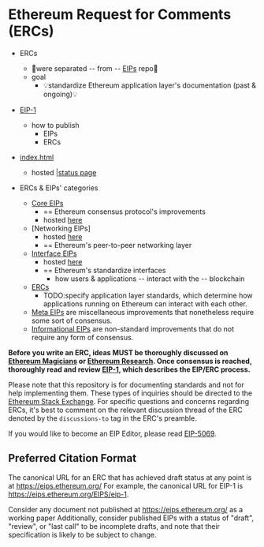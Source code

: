 # Ethereum Request for Comments (ERCs)

* ERCs 
  * 👀were separated -- from -- [EIPs](https://github.com/ethereum/eips) repo👀
  * goal
    * 💡standardize Ethereum application layer's documentation (past & ongoing)💡 

* [EIP-1](https://eips.ethereum.org/EIPS/eip-1)
  * how to publish
    * EIPs
    * ERCs

* [index.html](index.html)
  * hosted |[status page](https://eips.ethereum.org/)

* ERCs & EIPs' categories
  - [Core EIPs](core.html)
    - == Ethereum consensus protocol's improvements  
    - hosted [here](https://eips.ethereum.org/core)
  - [Networking EIPs]
    - hosted [here](https://eips.ethereum.org/networking)
    - == Ethereum's peer-to-peer networking layer  
  - [Interface EIPs](interface.html)
    - hosted [here](https://eips.ethereum.org/interface)
    - == Ethereum's standardize interfaces 
      - how users & applications -- interact with the -- blockchain
  - [ERCs](https://eips.ethereum.org/erc)
    - TODO:specify application layer standards, which determine how applications running on Ethereum can interact with each other.
  - [Meta EIPs](https://eips.ethereum.org/meta) are miscellaneous improvements that nonetheless require some sort of consensus.
  - [Informational EIPs](https://eips.ethereum.org/informational) are non-standard improvements that do not require any form of consensus.

**Before you write an ERC, ideas MUST be thoroughly discussed on [Ethereum Magicians](https://ethereum-magicians.org/) or [Ethereum Research](https://ethresear.ch/t/read-this-before-posting/8).
Once consensus is reached, thoroughly read and review [EIP-1](https://eips.ethereum.org/EIPS/eip-1), which describes the EIP/ERC process.**

Please note that this repository is for documenting standards and not for help implementing them.
These types of inquiries should be directed to the [Ethereum Stack Exchange](https://ethereum.stackexchange.com).
For specific questions and concerns regarding ERCs, it's best to comment on the relevant discussion thread of the ERC denoted by the `discussions-to` tag in the ERC's preamble.

If you would like to become an EIP Editor, please read [EIP-5069](https://eips.ethereum.org/EIPS/eip-5069).

## Preferred Citation Format

The canonical URL for an ERC that has achieved draft status at any point is at <https://eips.ethereum.org/>
For example, the canonical URL for EIP-1 is <https://eips.ethereum.org/EIPS/eip-1>.

Consider any document not published at <https://eips.ethereum.org/> as a working paper
Additionally, consider published EIPs with a status of "draft", "review", or "last call" to be incomplete drafts, and note that their specification is likely to be subject to change.
